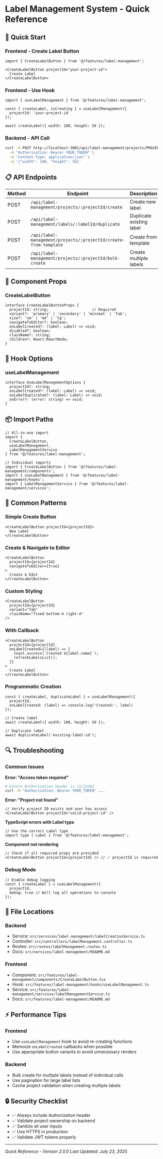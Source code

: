 # Label Management System - Quick Reference

## 🚀 Quick Start

### Frontend - Create Label Button
```tsx
import { CreateLabelButton } from '@/features/label-management';

<CreateLabelButton projectId="your-project-id">
  Create Label
</CreateLabelButton>
```

### Frontend - Use Hook
```tsx
import { useLabelManagement } from '@/features/label-management';

const { createLabel, isCreating } = useLabelManagement({
  projectId: 'your-project-id'
});

await createLabel({ width: 100, height: 50 });
```

### Backend - API Call
```bash
curl -X POST http://localhost:3001/api/label-management/projects/PROJECT_ID/create \
  -H "Authorization: Bearer YOUR_TOKEN" \
  -H "Content-Type: application/json" \
  -d '{"width": 100, "height": 50}'
```

## 📋 API Endpoints

| Method | Endpoint | Description |
|--------|----------|-------------|
| POST | `/api/label-management/projects/:projectId/create` | Create new label |
| POST | `/api/label-management/labels/:labelId/duplicate` | Duplicate existing label |
| POST | `/api/label-management/projects/:projectId/create-from-template` | Create from template |
| POST | `/api/label-management/projects/:projectId/bulk-create` | Create multiple labels |

## 🎨 Component Props

### CreateLabelButton
```tsx
interface CreateLabelButtonProps {
  projectId: string;                    // Required
  variant?: 'primary' | 'secondary' | 'minimal' | 'fab';
  size?: 'sm' | 'md' | 'lg';
  navigateToEditor?: boolean;
  onLabelCreated?: (label: Label) => void;
  disabled?: boolean;
  className?: string;
  children?: React.ReactNode;
}
```

## 🔧 Hook Options

### useLabelManagement
```tsx
interface UseLabelManagementOptions {
  projectId?: string;
  onLabelCreated?: (label: Label) => void;
  onLabelDuplicated?: (label: Label) => void;
  onError?: (error: string) => void;
}
```

## 📦 Import Paths

```tsx
// All-in-one import
import { 
  CreateLabelButton,
  useLabelManagement,
  LabelManagementService 
} from '@/features/label-management';

// Individual imports
import { CreateLabelButton } from '@/features/label-management/components';
import { useLabelManagement } from '@/features/label-management/hooks';
import { LabelManagementService } from '@/features/label-management/services';
```

## 🌟 Common Patterns

### Simple Create Button
```tsx
<CreateLabelButton projectId={projectId}>
  New Label
</CreateLabelButton>
```

### Create & Navigate to Editor
```tsx
<CreateLabelButton 
  projectId={projectId}
  navigateToEditor={true}
>
  Create & Edit
</CreateLabelButton>
```

### Custom Styling
```tsx
<CreateLabelButton 
  projectId={projectId}
  variant="fab"
  className="fixed bottom-4 right-4"
/>
```

### With Callback
```tsx
<CreateLabelButton 
  projectId={projectId}
  onLabelCreated={(label) => {
    toast.success(`Created ${label.name}`);
    refreshLabelsList();
  }}
>
  Create Label
</CreateLabelButton>
```

### Programmatic Creation
```tsx
const { createLabel, duplicateLabel } = useLabelManagement({
  projectId,
  onLabelCreated: (label) => console.log('Created:', label)
});

// Create label
await createLabel({ width: 100, height: 50 });

// Duplicate label
await duplicateLabel('existing-label-id');
```

## 🔍 Troubleshooting

### Common Issues

**Error: "Access token required"**
```bash
# Ensure Authorization header is included
curl -H "Authorization: Bearer YOUR_TOKEN" ...
```

**Error: "Project not found"**
```tsx
// Verify project ID exists and user has access
<CreateLabelButton projectId="valid-project-id" />
```

**TypeScript errors with Label type**
```tsx
// Use the correct Label type
import type { Label } from '@/features/label-management';
```

**Component not rendering**
```tsx
// Check if all required props are provided
<CreateLabelButton projectId={projectId} /> // ✅ projectId is required
```

### Debug Mode

```tsx
// Enable debug logging
const { createLabel } = useLabelManagement({
  projectId,
  debug: true // Will log all operations to console
});
```

## 📁 File Locations

### Backend
- Service: `src/services/label-management/labelCreationService.ts`
- Controller: `src/controllers/labelManagement.controller.ts`
- Routes: `src/routes/labelManagement.routes.ts`
- Docs: `src/services/label-management/README.md`

### Frontend
- Component: `src/features/label-management/components/CreateLabelButton.tsx`
- Hook: `src/features/label-management/hooks/useLabelManagement.ts`
- Service: `src/features/label-management/services/labelManagementService.ts`
- Docs: `src/features/label-management/README.md`

## ⚡ Performance Tips

### Frontend
- Use `useLabelManagement` hook to avoid re-creating functions
- Memoize `onLabelCreated` callbacks when possible
- Use appropriate button variants to avoid unnecessary renders

### Backend
- Bulk create for multiple labels instead of individual calls
- Use pagination for large label lists
- Cache project validation when creating multiple labels

## 🔒 Security Checklist

- ✅ Always include Authorization header
- ✅ Validate project ownership on backend
- ✅ Sanitize all user inputs
- ✅ Use HTTPS in production
- ✅ Validate JWT tokens properly

---

*Quick Reference - Version 2.0.0*
*Last Updated: July 23, 2025*
